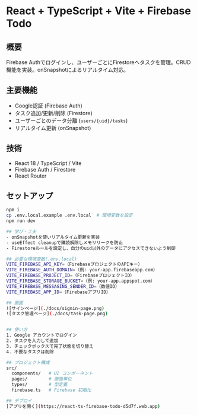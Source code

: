 # React + TypeScript + Vite + Firebase Todo

## 概要
Firebase Authでログインし、ユーザーごとにFirestoreへタスクを管理。CRUD機能を実装。onSnapshotによるリアルタイム対応。

## 主要機能
- Google認証 (Firebase Auth)
- タスク追加/更新/削除 (Firestore)
- ユーザーごとのデータ分離 (`users/{uid}/tasks`)
- リアルタイム更新 (onSnapshot)

## 技術
- React 18 / TypeScript / Vite
- Firebase Auth / Firestore
- React Router

## セットアップ
```bash
npm i
cp .env.local.example .env.local  # 環境変数を設定
npm run dev

## 学び・工夫
- onSnapshotを使いリアルタイム更新を実装
- useEffect cleanupで購読解除しメモリリークを防止
- Firestoreルールを設定し、自分のuid以外のデータにアクセスできないよう制御

## 必要な環境変数(.env.local)
VITE_FIREBASE_API_KEY=（FirebaseプロジェクトのAPIキー）
VITE_FIREBASE_AUTH_DOMAIN=（例: your-app.firebaseapp.com）
VITE_FIREBASE_PROJECT_ID=（FirebaseプロジェクトID）
VITE_FIREBASE_STORAGE_BUCKET=（例: your-app.appspot.com）
VITE_FIREBASE_MESSAGING_SENDER_ID=（数値ID）
VITE_FIREBASE_APP_ID=（FirebaseアプリID）

## 画面
![サインページ](./docs/signin-page.png)
![タスク管理ページ](./docs/task-page.png)


## 使い方
1. Google アカウントでログイン
2. タスクを入力して追加
3. チェックボックスで完了状態を切り替え
4. 不要なタスクは削除

## プロジェクト構成
src/
  components/   # UI コンポーネント
  pages/        # 画面単位
  types/        # 型定義
  firebase.ts   # Firebase 初期化

## デプロイ
[アプリを開く](https://react-ts-firebase-todo-d5d7f.web.app)






